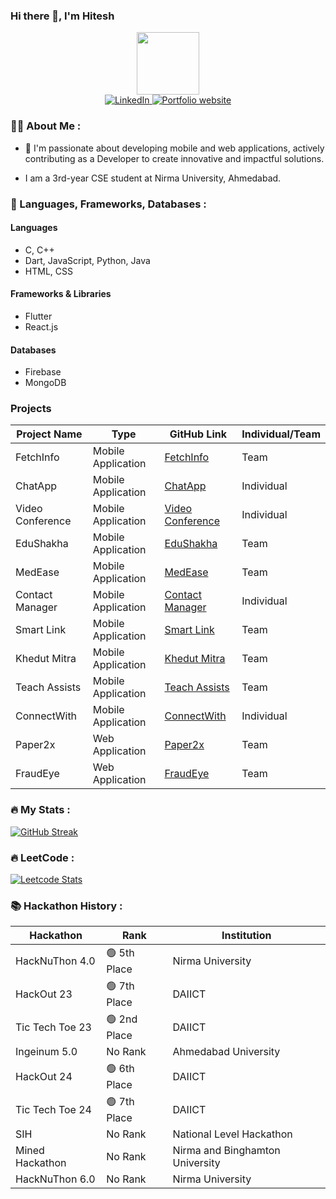 ### Hi there 👋, I'm Hitesh

<div id="header" align="center">
  <img src="https://media.giphy.com/media/M9gbBd9nbDrOTu1Mqx/giphy.gif" width="100"/>
</div>

<div id="badges" align="center">
  
  <a href="https://in.linkedin.com/in/hitesh-mori-562673273">
    <img src="https://img.shields.io/badge/LinkedIn-blue?style=for-the-badge&logo=linkedin&logoColor=white" alt="LinkedIn"/>
  </a>
  <a href="https://hitesh-mori.vercel.app">
    <img src="https://img.shields.io/badge/website-orange?style=for-the-badge" alt="Portfolio website">
  </a>
</div>

### 👩‍💻 About Me :

- 👀 I'm passionate about developing mobile and web applications, actively contributing as a Developer to create innovative and impactful solutions.

- I am a 3rd-year CSE student at Nirma University, Ahmedabad.

### 🔧 Languages, Frameworks, Databases :

#### **Languages**
- C, C++
- Dart, JavaScript, Python, Java
- HTML, CSS

#### **Frameworks & Libraries**
- Flutter
- React.js

#### **Databases**
- Firebase
- MongoDB

### **Projects**

| **Project Name** | **Type** | **GitHub Link** | **Individual/Team** |
|----------------|-----------|----------------|----------------|
| FetchInfo | Mobile Application | [FetchInfo](https://github.com/Hitesh123mori/Scanner-App---Flutter) | Team |
| ChatApp | Mobile Application | [ChatApp](https://github.com/Hitesh123mori/Chat_App) | Individual |
| Video Conference | Mobile Application | [Video Conference](https://github.com/Hitesh123mori/video_meet_App) | Individual |
| EduShakha | Mobile Application | [EduShakha](https://github.com/Niraj-KC/Edusakha-Hackout-23) | Team |
| MedEase | Mobile Application | [MedEase](https://github.com/Hitesh123mori/MedEase) | Team |
| Contact Manager | Mobile Application | [Contact Manager](https://github.com/Hitesh123mori/Contact_Manager) | Individual |
| Smart Link | Mobile Application | [Smart Link](https://github.com/Hitesh123mori/ingenious-5.0) | Team |
| Khedut Mitra | Mobile Application | [Khedut Mitra](https://github.com/Hitesh123mori/hack_24?tab=readme-ov-file) | Team |
| Teach Assists | Mobile Application | [Teach Assists](https://github.com/Hitesh123mori/tic-tech-teo-24) | Team |
| ConnectWith | Mobile Application | [ConnectWith](https://github.com/Hitesh123mori/connect_with) | Individual |
| Paper2x | Web Application | [Paper2x](https://github.com/Hitesh123mori/mined_2025) | Team |
| FraudEye | Web Application | [FraudEye](https://github.com/Hitesh123mori/hacknuthon-6.0) | Team |



### 🔥 My Stats :
[![GitHub Streak](http://github-readme-streak-stats.herokuapp.com?user=Hitesh123mori&theme=dark&background=000000)](https://git.io/streak-stats)


### 🔥 LeetCode :

[![Leetcode Stats](https://leetcard.jacoblin.cool/harshmori0521)](https://leetcode.com/harshmori0521)

### 📚 Hackathon History :

| Hackathon         | Rank        | Institution |
|------------------|------------|-------------|
| HackNuThon 4.0  | 🟢 5th Place   | Nirma University |
| HackOut 23      | 🟢 7th Place   | DAIICT |
| Tic Tech Toe 23   | 🟢 2nd Place   | DAIICT |
| Ingeinum 5.0       | No Rank        | Ahmedabad University |
| HackOut 24      | 🟢 6th Place   | DAIICT |
| Tic Tech Toe 24    | 🟢 7th Place   | DAIICT |
| SIH             | No Rank        | National Level Hackathon |
| Mined Hackathon | No Rank        | Nirma and Binghamton University |
| HackNuThon 6.0  | No Rank       | Nirma University |



